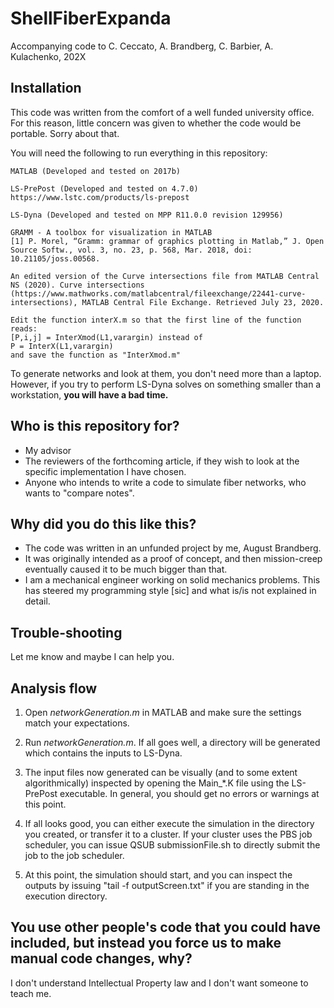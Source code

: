 # ShellFiberExpanda
Accompanying code to C. Ceccato, A. Brandberg, C. Barbier, A. Kulachenko, 202X


## Installation
This code was written from the comfort of a well funded university office. For this reason, little concern was given to whether the code would be portable. Sorry about that.

You will need the following to run everything in this repository:

    MATLAB (Developed and tested on 2017b)

    LS-PrePost (Developed and tested on 4.7.0)
    https://www.lstc.com/products/ls-prepost

    LS-Dyna (Developed and tested on MPP R11.0.0 revision 129956)

    GRAMM - A toolbox for visualization in MATLAB
    [1] P. Morel, “Gramm: grammar of graphics plotting in Matlab,” J. Open Source Softw., vol. 3, no. 23, p. 568, Mar. 2018, doi: 10.21105/joss.00568.

    An edited version of the Curve intersections file from MATLAB Central
    NS (2020). Curve intersections (https://www.mathworks.com/matlabcentral/fileexchange/22441-curve-intersections), MATLAB Central File Exchange. Retrieved July 23, 2020.

    Edit the function interX.m so that the first line of the function reads:
    [P,i,j] = InterXmod(L1,varargin) instead of
    P = InterX(L1,varargin)
    and save the function as "InterXmod.m"

To generate networks and look at them, you don't need more than a laptop. However, if you try to perform LS-Dyna solves on something smaller than a workstation, **you will have a bad time.**

## Who is this repository for?
- My advisor
- The reviewers of the forthcoming article, if they wish to look at the specific implementation I have chosen.
- Anyone who intends to write a code to simulate fiber networks, who wants to "compare notes".

## Why did you do this like this?
- The code was written in an unfunded project by me, August Brandberg.
- It was originally intended as a proof of concept, and then mission-creep eventually caused it to be much bigger than that.
- I am a mechanical engineer working on solid mechanics problems. This has steered my programming style [sic] and what is/is not explained in detail.



## Trouble-shooting
Let me know and maybe I can help you.

## Analysis flow

1. Open *networkGeneration.m* in MATLAB and make sure the settings match your expectations.

2. Run *networkGeneration.m*. If all goes well, a directory will be generated which contains the inputs to LS-Dyna. 

3. The input files now generated can be visually (and to some extent algorithmically) inspected by opening the Main_*.K file using the LS-PrePost executable. In general, you should get no errors or warnings at this point. 

4. If all looks good, you can either execute the simulation in the directory you created, or transfer it to a cluster. If your cluster uses the PBS job scheduler, you can issue QSUB submissionFile.sh to directly submit the job to the job scheduler.

5. At this point, the simulation should start, and you can inspect the outputs by issuing "tail -f outputScreen.txt" if you are standing in the execution directory.



## You use other people's code that you could have included, but instead you force us to make manual code changes, why?
I don't understand Intellectual Property law and I don't want someone to teach me.